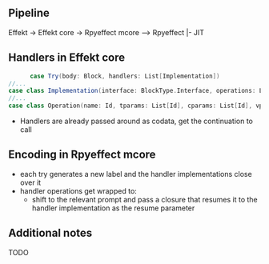 ## Pipeline
Effekt -> Effekt core -> Rpyeffect mcore --> Rpyeffect |- JIT

## Handlers in Effekt core
```scala
      case Try(body: Block, handlers: List[Implementation])
//...
case class Implementation(interface: BlockType.Interface, operations: List[Operation]) extends Tree
//...
case class Operation(name: Id, tparams: List[Id], cparams: List[Id], vparams: List[Param.ValueParam], bparams: List[Param.BlockParam], resume: Option[Param.BlockParam], body: Stmt)
```
- Handlers are already passed around as codata, get the continuation to call

## Encoding in Rpyeffect mcore
- each try generates a new label and the handler implementations close over it
- handler operations get wrapped to:
  - shift to the relevant prompt and pass a closure that resumes it
    to the handler implementation as the resume parameter

## Additional notes
TODO